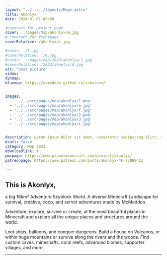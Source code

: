 ```yaml
---
layout: "../../../layouts/Mapz.astro"
title: Akonlyx
date: 2024-01-01 00:00 

#coverart for project page
cover: ../pages/map/akonlyx/e.jpg
# coverart for frontpage
coverRelative: /akonlyx/c.jpg

#cover: ./1.jpg
#coverRelative: ./4.jpg
#cover: ../pages/map/2023/akonlyx/1.jpg
#coverRelative: /2023/akonlyx/4.jpg
alt: "post picture"
video:
dynmap: 
bluemap: https://mcmeddon.github.io/zekotorm/


images:
  - '../../src/pages/map/akonlyx/1.png'
  - '../../src/pages/map/akonlyx/e.jpg'
  - '../../src/pages/map/akonlyx/f.jpg'
  - '../../src/pages/map/akonlyx/2.png'
  - '../../src/pages/map/akonlyx/3.jpg'
  - '../../src/pages/map/akonlyx/i.jpg'


description: Lorem ipsum dolor sit amet, consetetur sadipscing elitr, sed diam nonumy eirmod tempor invidunt ut labore et
draft: false
category: Map 2023
downloadlink: #
pmcpage: https://www.planetminecraft.com/project/akonlyx/
patreonpage: https://www.patreon.com/posts/akonlyx-4k-77880423

---
```


## This is Akonlyx,

a big 16km² Adventure Skyblock World. A diverse Minecraft Landscape for survival, creative, coop, and server adventures made by McMeddon.

Adventure, explore, survive or create, at the most beautiful places in Minecraft and explore all the unique places and structures around the world.

Loot ships, balloons, and conquer dungeons. Build a house on Volcanos, or within huge mountains or survive along the rivers and the woods. Find custom caves, mineshafts, coral reefs, advanced biomes, supporter villages, and more.

---------------------

